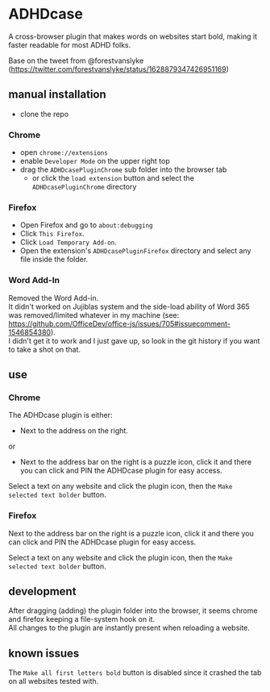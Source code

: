 # ADHDcase
A cross-browser plugin that makes words on websites start bold, making it faster readable for most ADHD folks.

Base on the tweet from @forestvanslyke (https://twitter.com/forestvanslyke/status/1628879347426951169)


## manual installation

* clone the repo

### Chrome

* open `chrome://extensions`
* enable `Developer Mode` on the upper right top
* drag the `ADHDcasePluginChrome` sub folder into the browser tab
  * or click the `load extension` button and select the `ADHDcasePluginChrome` directory

### Firefox

* Open Firefox and go to `about:debugging`
* Click `This Firefox`.
* Click `Load Temporary Add-on`.
* Open the extension's `ADHDcasePluginFirefox` directory and select any file inside the folder.

### Word Add-In

Removed the Word Add-in.  
It didn't worked on Jujiblas system and the side-load ability of Word 365 was removed/limited whatever in my machine (see: https://github.com/OfficeDev/office-js/issues/705#issuecomment-1546854380).    
I didn't get it to work and I just gave up, so look in the git history if you want to take a shot on that.   

## use

### Chrome

The ADHDcase plugin is either:

* Next to the address on the right.  

or
  
* Next to the address bar on the right is a puzzle icon, click it and there you can click and PIN the ADHDcase plugin for easy access.

Select a text on any website and click the plugin icon, then the `Make selected text bolder` button.

### Firefox

Next to the address bar on the right is a puzzle icon, click it and there you can click and PIN the ADHDcase plugin for easy access.

Select a text on any website and click the plugin icon, then the `Make selected text bolder` button.

## development

After dragging (adding) the plugin folder into the browser, it seems chrome and firefox keeping a file-system hook on it.  
All changes to the plugin are instantly present when reloading a website. 

## known issues

The `Make all first letters bold` button is disabled since it crashed the tab on all websites tested with.
